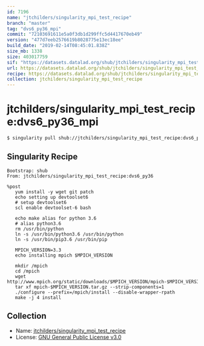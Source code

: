```yaml
---
id: 7196
name: "jtchilders/singularity_mpi_test_recipe"
branch: "master"
tag: "dvs6_py36_mpi"
commit: "72103691611e5a0f3db1d299ffc5d4417670eb49"
version: "477d7eeb2576619b8028775e13ec18ee"
build_date: "2019-02-14T08:45:01.838Z"
size_mb: 1338
size: 403017759
sif: "https://datasets.datalad.org/shub/jtchilders/singularity_mpi_test_recipe/dvs6_py36_mpi/2019-02-14-72103691-477d7eeb/477d7eeb2576619b8028775e13ec18ee.simg"
url: https://datasets.datalad.org/shub/jtchilders/singularity_mpi_test_recipe/dvs6_py36_mpi/2019-02-14-72103691-477d7eeb/
recipe: https://datasets.datalad.org/shub/jtchilders/singularity_mpi_test_recipe/dvs6_py36_mpi/2019-02-14-72103691-477d7eeb/Singularity
collection: jtchilders/singularity_mpi_test_recipe
---
```


# jtchilders/singularity_mpi_test_recipe:dvs6_py36_mpi

```bash
$ singularity pull shub://jtchilders/singularity_mpi_test_recipe:dvs6_py36_mpi
```

## Singularity Recipe

```singularity
Bootstrap: shub
From: jtchilders/singularity_mpi_test_recipe:dvs6_py36

%post
   yum install -y wget git patch
   echo setting up devtoolset6
   # setup devtoolset6
   scl enable devtoolset-6 bash

   echo make alias for python 3.6
   # alias python3.6
   rm /usr/bin/python
   ln -s /usr/bin/python3.6 /usr/bin/python
   ln -s /usr/bin/pip3.6 /usr/bin/pip
   
   MPICH_VERSION=3.3
   echo installing mpich $MPICH_VERSION

   mkdir /mpich
   cd /mpich
   wget http://www.mpich.org/static/downloads/$MPICH_VERSION/mpich-$MPICH_VERSION.tar.gz
   tar xf mpich-$MPICH_VERSION.tar.gz --strip-components=1
   ./configure --prefix=/mpich/install --disable-wrapper-rpath
   make -j 4 install
```

## Collection

 - Name: [jtchilders/singularity_mpi_test_recipe](https://github.com/jtchilders/singularity_mpi_test_recipe)
 - License: [GNU General Public License v3.0](https://api.github.com/licenses/gpl-3.0)

